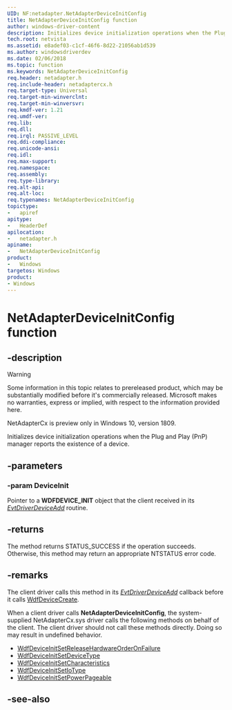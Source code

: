 ```yaml
---
UID: NF:netadapter.NetAdapterDeviceInitConfig
title: NetAdapterDeviceInitConfig function
author: windows-driver-content
description: Initializes device initialization operations when the Plug and Play (PnP) manager reports the existence of a device.
tech.root: netvista
ms.assetid: e8adef03-c1cf-46f6-8d22-21056ab1d539
ms.author: windowsdriverdev
ms.date: 02/06/2018
ms.topic: function
ms.keywords: NetAdapterDeviceInitConfig
req.header: netadapter.h
req.include-header: netadaptercx.h
req.target-type: Universal
req.target-min-winverclnt:
req.target-min-winversvr:
req.kmdf-ver: 1.21
req.umdf-ver:
req.lib:
req.dll:
req.irql: PASSIVE_LEVEL
req.ddi-compliance:
req.unicode-ansi:
req.idl:
req.max-support:
req.namespace:
req.assembly:
req.type-library: 
req.alt-api:
req.alt-loc:
req.typenames: NetAdapterDeviceInitConfig
topictype: 
-	apiref
apitype: 
-	HeaderDef
apilocation: 
-	netadapter.h
apiname: 
-	NetAdapterDeviceInitConfig
product:
-	Windows
targetos: Windows
product:
- Windows
---
```


# NetAdapterDeviceInitConfig function


## -description

> [!WARNING]
> Some information in this topic relates to prereleased product, which may be substantially modified before it's commercially released. Microsoft makes no warranties, express or implied, with respect to the information provided here.
>
> NetAdapterCx is preview only in Windows 10, version 1809.

Initializes device initialization operations when the Plug and Play (PnP) manager reports the existence of a device.

## -parameters

### -param DeviceInit
Pointer to a **WDFDEVICE_INIT** object that the client received in its *[EvtDriverDeviceAdd](../wdfdriver/nc-wdfdriver-evt_wdf_driver_device_add.md)* routine.

## -returns
The method returns STATUS_SUCCESS if the operation succeeds. Otherwise, this method may return an appropriate NTSTATUS error code.

## -remarks
The client driver calls this method in its *[EvtDriverDeviceAdd](../wdfdriver/nc-wdfdriver-evt_wdf_driver_device_add.md)* callback before it calls [WdfDeviceCreate](../wdfdevice/nf-wdfdevice-wdfdevicecreate.md).

When a client driver calls **NetAdapterDeviceInitConfig**, the system-supplied NetAdapterCx.sys driver calls the following methods on behalf of the client. The client driver should not call these methods directly. Doing so may result in undefined behavior.

- [WdfDeviceInitSetReleaseHardwareOrderOnFailure](../wdfdevice/nf-wdfdevice-wdfdeviceinitsetreleasehardwareorderonfailure.md)
- [WdfDeviceInitSetDeviceType](../wdfdevice/nf-wdfdevice-wdfdeviceinitsetdevicetype.md)
- [WdfDeviceInitSetCharacteristics](../wdfdevice/nf-wdfdevice-wdfdeviceinitsetcharacteristics.md)
- [WdfDeviceInitSetIoType](../wdfdevice/nf-wdfdevice-wdfdeviceinitsetiotype.md)
- [WdfDeviceInitSetPowerPageable](../wdfdevice/nf-wdfdevice-wdfdeviceinitsetpowerpageable.md)



## -see-also
